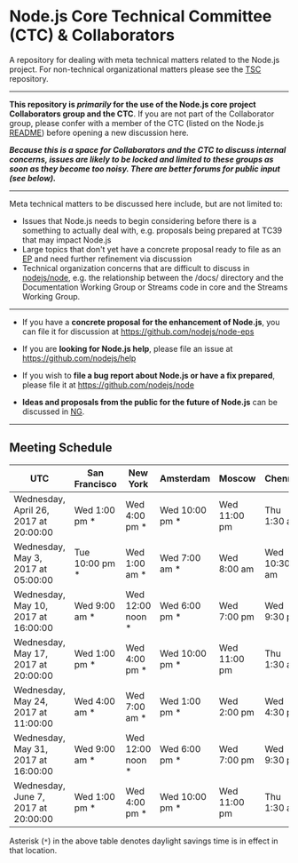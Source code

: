 # Node.js Core Technical Committee (CTC) & Collaborators

A repository for dealing with meta technical matters related to the Node.js project. For non-technical organizational matters please see the [TSC](https://github.com/nodejs/TSC) repository.

------------------------------

**This repository is _primarily_ for the use of the Node.js core project Collaborators group and the CTC**. If you are not part of the Collaborator group, please confer with a member of the CTC (listed on the Node.js [README](https://github.com/nodejs/node#ctc-core-technical-committee)) before opening a new discussion here.

***Because this is a space for Collaborators and the CTC to discuss internal concerns, issues are likely to be locked and limited to these groups as soon as they become too noisy. There are better forums for public input (see below).***

------------------------------

Meta technical matters to be discussed here include, but are not limited to:

* Issues that Node.js needs to begin considering before there is a something to actually deal with, e.g. proposals being prepared at TC39 that may impact Node.js
* Large topics that don't yet have a concrete proposal ready to file as an [EP](https://github.com/nodejs/node-eps) and need further refinement via discussion
* Technical organization concerns that are difficult to discuss in [nodejs/node](https://github.com/nodejs/node), e.g. the relationship between the /docs/ directory and the Documentation Working Group or Streams code in core and the Streams Working Group.

------------------------------

* If you have a **concrete proposal for the enhancement of Node.js**, you can file it for discussion at https://github.com/nodejs/node-eps

* If you are **looking for Node.js help**, please file an issue at https://github.com/nodejs/help

* If you wish to **file a bug report about Node.js or have a fix prepared**, please file it at https://github.com/nodejs/node

* **Ideas and proposals from the public for the future of Node.js** can be discussed in [NG](https://github.com/nodejs/ng).

------------------------------

## Meeting Schedule

|  UTC | San Francisco  | New York | Amsterdam | Moscow | Chennai | Tokyo | Sydney |
| ---- | -------------- | -------- | --------- | ------ | ------- | ----- | ------ |
|Wednesday, April 26, 2017 at 20:00:00	|Wed 1:00 pm *	|Wed 4:00 pm *	|Wed 10:00 pm *	|Wed 11:00 pm	|Thu 1:30 am	|Thu 5:00 am	|Thu 6:00 am|
|Wednesday, May 3, 2017 at 05:00:00|	Tue 10:00 pm *	|Wed 1:00 am *	|Wed 7:00 am *|	Wed 8:00 am	|Wed 10:30 am|	Wed 2:00 pm	|Wed 3:00 pm|
|Wednesday, May 10, 2017 at 16:00:00 |Wed 9:00 am * |Wed 12:00 noon *  |Wed 6:00 pm * |Wed 7:00 pm |Wed 9:30 pm |Thu 1:00 am |Thu 2:00 am|
|Wednesday, May 17, 2017 at 20:00:00 |Wed 1:00 pm * |Wed 4:00 pm * |Wed 10:00 pm *  |Wed 11:00 pm  |Thu 1:30 am |Thu 5:00 am |Thu 6:00 am|
|Wednesday, May 24, 2017 at 11:00:00  |Wed 4:00 am * |Wed 7:00 am * |Wed 1:00 pm * |Wed 2:00 pm |Wed 4:30 pm| Wed 8:00 pm |Wed 9:00 pm|
|Wednesday, May 31, 2017 at 16:00:00 | Wed 9:00 am * |Wed 12:00 noon *  |Wed 6:00 pm * |Wed 7:00 pm| Wed 9:30 pm| Thu 1:00 am |Thu 2:00 am|
|Wednesday, June 7, 2017 at 20:00:00  |Wed 1:00 pm * |Wed 4:00 pm * |Wed 10:00 pm *  |Wed 11:00 pm | Thu 1:30 am |Thu 5:00 am |Thu 6:00 am|

Asterisk (`*`) in the above table denotes daylight savings time is in effect in that location.
